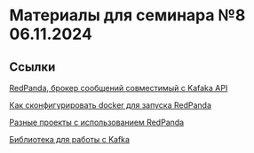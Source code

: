 # Материалы для семинара №8 06.11.2024

## Ссылки

[RedPanda, брокер сообщений совместимый с Kafaka API](https://www.redpanda.com)

[Как сконфигурировать docker для запуска RedPanda](https://docs.redpanda.com/current/get-started/quick-start/)

[Разные проекты с использованием RedPanda](https://docs.redpanda.com/redpanda-labs/)

[Библиотека для работы с Kafka](https://github.com/twmb/franz-go)